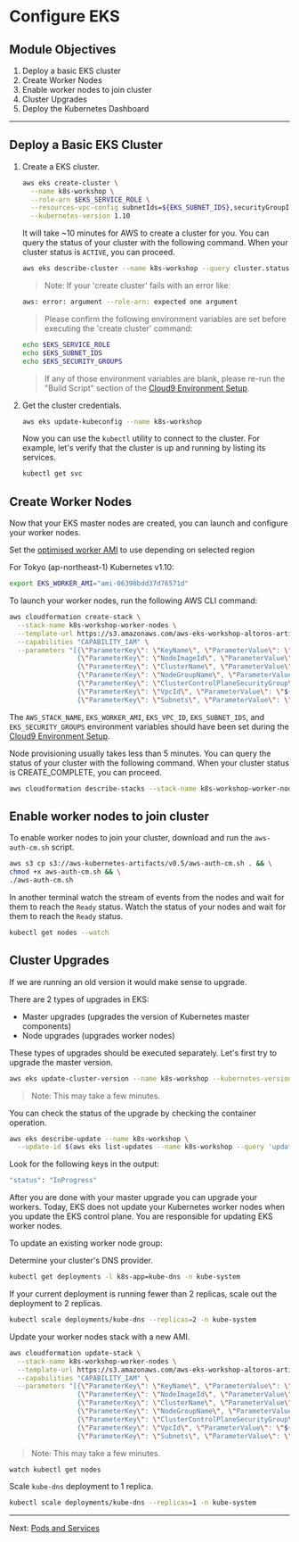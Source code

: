# Configure EKS

## Module Objectives

1. Deploy a basic EKS cluster
1. Create Worker Nodes
1. Enable worker nodes to join cluster
1. Cluster Upgrades
1. Deploy the Kubernetes Dashboard

---

## Deploy a Basic EKS Cluster

1. Create a EKS cluster.

    ```sh
    aws eks create-cluster \
      --name k8s-workshop \
      --role-arn $EKS_SERVICE_ROLE \
      --resources-vpc-config subnetIds=${EKS_SUBNET_IDS},securityGroupIds=${EKS_SECURITY_GROUPS} \
      --kubernetes-version 1.10
    ```

    It will take ~10 minutes for AWS to create a cluster for you. You can query the status of your cluster with the following command. When your cluster status is `ACTIVE`, you can proceed.

    ```sh
    aws eks describe-cluster --name k8s-workshop --query cluster.status --output text
    ```

    > Note: If your 'create cluster' fails with an error like:

    ```sh
    aws: error: argument --role-arn: expected one argument
    ```
    > Please confirm the following environment variables are set before executing the 'create cluster' command:

    ```sh
    echo $EKS_SERVICE_ROLE
    echo $EKS_SUBNET_IDS
    echo $EKS_SECURITY_GROUPS
    ```

    > If any of those environment variables are blank, please re-run the "Build Script" section of the [Cloud9 Environment Setup](./01-get-started.md#build-script).

1. Get the cluster credentials.

    ```sh
    aws eks update-kubeconfig --name k8s-workshop
    ```

    Now you can use the `kubectl` utility to connect to the cluster. For example, let's verify that the cluster is up and running by listing its services.

    ```sh
    kubectl get svc
    ```

## Create Worker Nodes

Now that your EKS master nodes are created, you can launch and configure your worker nodes.

Set the [optimised worker AMI](https://docs.aws.amazon.com/eks/latest/userguide/eks-optimized-ami.html) to use depending on selected region

For Tokyo (ap-northeast-1) Kubernetes v1.10:

```sh
export EKS_WORKER_AMI="ami-06398bdd37d76571d"
```

To launch your worker nodes, run the following AWS CLI command:

```sh
aws cloudformation create-stack \
  --stack-name k8s-workshop-worker-nodes \
  --template-url https://s3.amazonaws.com/aws-eks-workshop-altoros-artifacts/amazon-eks-nodegroup.yaml \
  --capabilities "CAPABILITY_IAM" \
  --parameters "[{\"ParameterKey\": \"KeyName\", \"ParameterValue\": \"${AWS_STACK_NAME}\"},
                 {\"ParameterKey\": \"NodeImageId\", \"ParameterValue\": \"${EKS_WORKER_AMI}\"},
                 {\"ParameterKey\": \"ClusterName\", \"ParameterValue\": \"k8s-workshop\"},
                 {\"ParameterKey\": \"NodeGroupName\", \"ParameterValue\": \"k8s-workshop-nodegroup\"},
                 {\"ParameterKey\": \"ClusterControlPlaneSecurityGroup\", \"ParameterValue\": \"${EKS_SECURITY_GROUPS}\"},
                 {\"ParameterKey\": \"VpcId\", \"ParameterValue\": \"${EKS_VPC_ID}\"},
                 {\"ParameterKey\": \"Subnets\", \"ParameterValue\": \"${EKS_SUBNET_IDS}\"}]"
```

The `AWS_STACK_NAME`, `EKS_WORKER_AMI`, `EKS_VPC_ID`, `EKS_SUBNET_IDS`, and `EKS_SECURITY_GROUPS` environment variables should have been set during the [Cloud9 Environment Setup](./01-get-started.md#build-script).

Node provisioning usually takes less than 5 minutes. You can query the status of your cluster with the following command. When your cluster status is CREATE_COMPLETE, you can proceed.

```sh
aws cloudformation describe-stacks --stack-name k8s-workshop-worker-nodes --query 'Stacks[0].StackStatus' --output text
```

## Enable worker nodes to join cluster

To enable worker nodes to join your cluster, download and run the `aws-auth-cm.sh` script.

```sh
aws s3 cp s3://aws-kubernetes-artifacts/v0.5/aws-auth-cm.sh . && \
chmod +x aws-auth-cm.sh && \
./aws-auth-cm.sh
```

In another terminal watch the stream of events from the nodes and wait for them to reach the `Ready` status.
Watch the status of your nodes and wait for them to reach the `Ready` status.

```sh
kubectl get nodes --watch
```

## Cluster Upgrades

If we are running an old version it would make sense to upgrade.

There are 2 types of upgrades in EKS:

* Master upgrades (upgrades the version of Kubernetes master components)
* Node upgrades (upgrades worker nodes)

These types of upgrades should be executed separately. Let's first try to upgrade the master version.

```sh
aws eks update-cluster-version --name k8s-workshop --kubernetes-version 1.11
```

> Note: This may take a few minutes.

You can check the status of the upgrade by checking the container operation.

```sh
aws eks describe-update --name k8s-workshop \
  --update-id $(aws eks list-updates --name k8s-workshop --query 'updateIds[0]' --output text)
```

Look for the following keys in the output:

```sh
"status": "InProgress"
```

After you are done with your master upgrade you can upgrade your workers. Today, EKS does not update your Kubernetes worker nodes when you update the EKS control plane. You are responsible for updating EKS worker nodes.

To update an existing worker node group:

Determine your cluster's DNS provider.

```sh
kubectl get deployments -l k8s-app=kube-dns -n kube-system
```

If your current deployment is running fewer than 2 replicas, scale out the deployment to 2 replicas.

```sh
kubectl scale deployments/kube-dns --replicas=2 -n kube-system
```

Update your worker nodes stack with a new AMI.

```sh
aws cloudformation update-stack \
  --stack-name k8s-workshop-worker-nodes \
  --template-url https://s3.amazonaws.com/aws-eks-workshop-altoros-artifacts/amazon-eks-nodegroup.yaml \
  --capabilities "CAPABILITY_IAM" \
  --parameters "[{\"ParameterKey\": \"KeyName\", \"ParameterValue\": \"${AWS_STACK_NAME}\"},
                 {\"ParameterKey\": \"NodeImageId\", \"ParameterValue\": \"$(aws ec2 describe-images --filters 'Name=name,Values=amazon-eks-node-1.11-v20190109' 'Name=state,Values=available' --output json | jq -r '.Images | sort_by(.CreationDate) | last(.[]).ImageId')\"},
                 {\"ParameterKey\": \"ClusterName\", \"ParameterValue\": \"k8s-workshop\"},
                 {\"ParameterKey\": \"NodeGroupName\", \"ParameterValue\": \"k8s-workshop-nodegroup\"},
                 {\"ParameterKey\": \"ClusterControlPlaneSecurityGroup\", \"ParameterValue\": \"${EKS_SECURITY_GROUPS}\"},
                 {\"ParameterKey\": \"VpcId\", \"ParameterValue\": \"${EKS_VPC_ID}\"},
                 {\"ParameterKey\": \"Subnets\", \"ParameterValue\": \"${EKS_SUBNET_IDS}\"}]"
```

> Note: This may take a few minutes.

```sh
watch kubectl get nodes
```

Scale `kube-dns` deployment to 1 replica.

```sh
kubectl scale deployments/kube-dns --replicas=1 -n kube-system
```

---

Next: [Pods and Services](04-pods-and-services.md)
